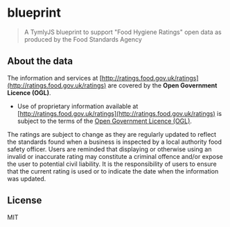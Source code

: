 # blueprint

> A TymlyJS blueprint to support "Food Hygiene Ratings" open data as produced by the Food Standards Agency

## About the data

The information and services at [http://ratings.food.gov.uk/ratings](http://ratings.food.gov.uk/ratings) are covered by the __Open Government Licence (OGL)__.

* Use of proprietary information available at [http://ratings.food.gov.uk/ratings](http://ratings.food.gov.uk/ratings) is subject to the terms of the [Open Government Licence (OGL)](https://www.nationalarchives.gov.uk/doc/open-government-licence/version/).

The ratings are subject to change as they are regularly updated to reflect the standards found when a business is inspected by a local authority food safety officer. Users are reminded that displaying or otherwise using an invalid or inaccurate rating may constitute a criminal offence and/or expose the user to potential civil liability. It is the responsibility of users to ensure that the current rating is used or to indicate the date when the information was updated.

## <a name="license"></a>License

MIT
